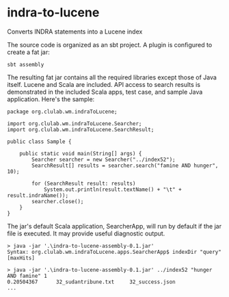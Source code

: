 # indra-to-lucene
Converts INDRA statements into a Lucene index

The source code is organized as an sbt project.  A plugin is configured to create a fat jar:
```
sbt assembly
```

The resulting fat jar contains all the required libraries except those of Java itself.  Lucene and Scala are included.  API access to search results is demonstrated in the included Scala apps, test case, and sample Java application.  Here's the sample:
```
package org.clulab.wm.indraToLucene;

import org.clulab.wm.indraToLucene.Searcher;
import org.clulab.wm.indraToLucene.SearchResult;

public class Sample {

	public static void main(String[] args) {
		Searcher searcher = new Searcher("../index52");
		SearchResult[] results = searcher.search("famine AND hunger", 10);

		for (SearchResult result: results)
			System.out.println(result.textName() + "\t" + result.indraName());
		searcher.close();
	}
}
```

The jar's default Scala application, SearcherApp, will run by default if the jar file is executed.  It may provide useful diagnostic output.
```
> java -jar '.\indra-to-lucene-assembly-0.1.jar'
Syntax: org.clulab.wm.indraToLucene.apps.SearcherApp$ indexDir "query" [maxHits]

> java -jar '.\indra-to-lucene-assembly-0.1.jar' ../index52 "hunger AND famine" 1
0.20504367      32_sudantribune.txt     32_success.json
...
```
